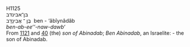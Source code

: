 <body>
  <p>H1125<br>  בּן־אבינדב  <br> בֶּן  ־ אֲבִינָדָב  ‎  ben  - ‘ăbı̂ynâdâb  <br><i>ben-ab-ee‘‘-naw-dawb‘ </i><br>From <a href="h1121.htm">1121</a> and <a href="h0040.htm">40</a>  (the) <i>son</i> <i>of</i> <i>Abinadab</i>; <i>Ben</i> <i>Abinadab</i>, an Israelite: - the son of Abinadab.<br></p>
 </body>